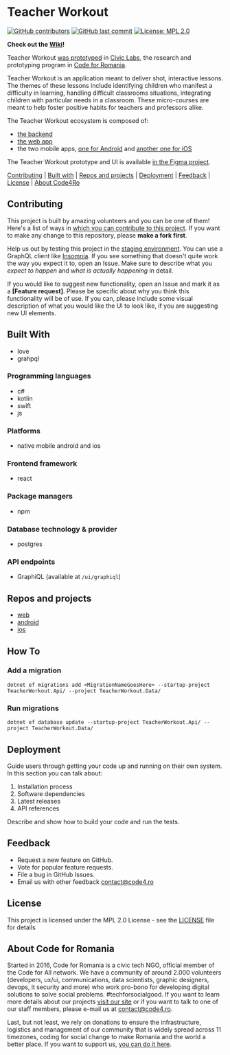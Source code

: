 # Teacher Workout

[![GitHub contributors](https://img.shields.io/github/contributors/code4romania/teacher-workout-backend.svg?style=for-the-badge)](https://github.com/code4romania/teacher-workout-backend/graphs/contributors) [![GitHub last commit](https://img.shields.io/github/last-commit/code4romania/teacher-workout-backend.svg?style=for-the-badge)](https://github.com/code4romania/teacher-workout-backend/commits/master) [![License: MPL 2.0](https://img.shields.io/badge/license-MPL%202.0-brightgreen.svg?style=for-the-badge)](https://opensource.org/licenses/MPL-2.0)

**Check out the [Wiki](https://github.com/code4romania/teacher-workout-backend/wiki)!**

Teacher Workout [was prototyped](https://civiclabs.ro/ro/solutions/teacher-workout) in [Civic Labs](https://civiclabs.ro/ro), the research and prototyping program in [Code for Romania](https://code4.ro/ro).

Teacher Workout is an application meant to deliver shot, interactive lessons. The themes of these lessons include identifying children who manifest a difficulty in learning, handling difficult classrooms situations, integrating children with particular needs in a classroom. These micro-courses are meant to help foster positive habits for teachers and professors alike.

The Teacher Workout ecosystem is composed of:

* [the backend](https://github.com/code4romania/teacher-workout-backend)
* [the web app](https://github.com/code4romania/teacher-workout-client)
* the two mobile apps, [one for Android](https://github.com/code4romania/teacher-workout-android) and [another one for iOS](https://github.com/code4romania/teacher-workout-ios)

The Teacher Workout prototype and UI is available [in the Figma project](https://www.figma.com/file/uLiqrlxmOB5xCppIzmiUXV/Teacher-Workout?node-id=0%3A1).

[Contributing](#contributing) | [Built with](#built-with) | [Repos and projects](#repos-and-projects) | [Deployment](#deployment) | [Feedback](#feedback) | [License](#license) | [About Code4Ro](#about-code-for-romania)

## Contributing

This project is built by amazing volunteers and you can be one of them! Here's a list of ways in [which you can contribute to this project](https://github.com/code4romania/.github/blob/master/CONTRIBUTING.md). If you want to make any change to this repository, please **make a fork first**.

Help us out by testing this project in the [staging environment](https://teacher.heroesof.tech/graphql). You can use a GraphQL client like [Insomnia](https://insomnia.rest/).
If you see something that doesn't quite work the way you expect it to, open an Issue. Make sure to describe what you _expect to happen_ and _what is actually happening_ in detail.

If you would like to suggest new functionality, open an Issue and mark it as a __[Feature request]__. Please be specific about why you think this functionality will be of use. If you can, please include some visual description of what you would like the UI to look like, if you are suggesting new UI elements.

## Built With

- love
- grahpql

### Programming languages

- c#
- kotlin
- swift
- js

### Platforms

- native mobile android and ios

### Frontend framework

- react

### Package managers

- npm

### Database technology & provider

- postgres

### API endpoints

- GraphiQL (available at `/ui/graphiql`)

## Repos and projects

- [web](https://github.com/code4romania/teacher-workout-client)
- [android](https://github.com/code4romania/teacher-workout-android)
- [ios](https://github.com/code4romania/teacher-workout-ios)

## How To
### Add a migration
```
dotnet ef migrations add <MigrationNameGoesHere> --startup-project TeacherWorkout.Api/ --project TeacherWorkout.Data/
```

### Run migrations
```
dotnet ef database update --startup-project TeacherWorkout.Api/ --project TeacherWorkout.Data/
```

## Deployment

Guide users through getting your code up and running on their own system. In this section you can talk about:
1. Installation process
2. Software dependencies
3. Latest releases
4. API references

Describe and show how to build your code and run the tests.

## Feedback

* Request a new feature on GitHub.
* Vote for popular feature requests.
* File a bug in GitHub Issues.
* Email us with other feedback contact@code4.ro

## License

This project is licensed under the MPL 2.0 License - see the [LICENSE](LICENSE) file for details

## About Code for Romania

Started in 2016, Code for Romania is a civic tech NGO, official member of the Code for All network. We have a community of around 2.000 volunteers (developers, ux/ui, communications, data scientists, graphic designers, devops, it security and more) who work pro-bono for developing digital solutions to solve social problems. #techforsocialgood. If you want to learn more details about our projects [visit our site](https://www.code4.ro/en/) or if you want to talk to one of our staff members, please e-mail us at contact@code4.ro.

Last, but not least, we rely on donations to ensure the infrastructure, logistics and management of our community that is widely spread across 11 timezones, coding for social change to make Romania and the world a better place. If you want to support us, [you can do it here](https://code4.ro/en/donate/).
